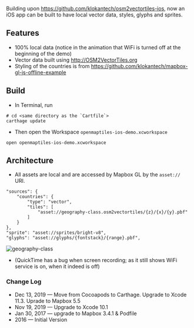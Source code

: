 Building upon https://github.com/klokantech/osm2vectortiles-ios, now an iOS app
can be built to have local vector data, styles, glyphs and sprites.

## Features

* 100% local data (notice in the animation that WiFi is turned off at the beginning of the demo)
* Vector data built using http://OSM2VectorTiles.org
* Styling of the countries is from https://github.com/klokantech/mapbox-gl-js-offline-example

## Build

* In Terminal, run
~~~
# cd <same directory as the `Cartfile`>
carthage update
~~~

* Then open the Workspace `openmaptiles-ios-demo.xcworkspace`
~~~
open openmaptiles-ios-demo.xcworkspace
~~~

## Architecture

* All assets are local and are accessed by Mapbox GL by the `asset://` URI.

```
"sources": {
    "countries": {
        "type": "vector",
        "tiles": [
            "asset://geography-class.osm2vectortiles/{z}/{x}/{y}.pbf"
        ]
    }
},
"sprite": "asset://sprites/bright-v8",
"glyphs": "asset://glyphs/{fontstack}/{range}.pbf",
```


![geography-class](geography-class.gif)

* (QuickTime has a bug when screen recording; as it still shows WiFi service is on, when it indeed is off)


### Change Log

* Dec 13, 2019 — Move from Cocoapods to Carthage.  Upgrade to Xcode 11.3.  Uprade to Mapbox 5.5
* Nov 19, 2019 — Upgrade to Xcode 10.1
* Jan 30, 2017 — upgrade to Mapbox 3.4.1 & Podfile
* 2016 — Initial Version
